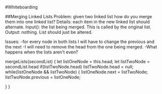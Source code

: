 #Whiteboarding

##Merging Linked Lists
Problem: given two linked list how do you merge them into one linked list?
Details: each item in the new linked list should alternate.
Input(): the list being merged. This is called by the original list.
Output: nothing. List should just be altered.

Issues: 
-for every node in both lists I will have to change the previous and the next
-I will need to remove the head from the one being merged.
-What happens when the lists aren't even?

mergeLists(secondList) {
  let listOneNode = this.head;
  let listTwoNode = secondList.head
  if(listTwoNode.head) listTwoNode.head = null;
  while(listOneNode && listTwoNode) {
    listOneNode.next = listTwoNode;
    listTwoNode.previous = listOneNode;

    
  }
}
